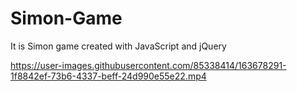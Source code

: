 # Simon-Game
It is Simon game created with JavaScript and jQuery


https://user-images.githubusercontent.com/85338414/163678291-1f8842ef-73b6-4337-beff-24d990e55e22.mp4


